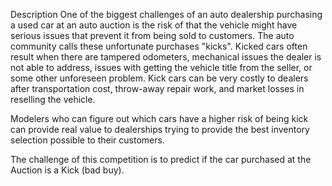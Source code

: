 Description
One of the biggest challenges of an auto dealership purchasing a used car at an auto auction is the risk of that the vehicle might have serious issues that prevent it from being sold to customers. The auto community calls these unfortunate purchases "kicks".
Kicked cars often result when there are tampered odometers, mechanical issues the dealer is not able to address, issues with getting the vehicle title from the seller, or some other unforeseen problem. Kick cars can be very costly to dealers after transportation cost, throw-away repair work, and market losses in reselling the vehicle.

Modelers who can figure out which cars have a higher risk of being kick can provide real value to dealerships trying to provide the best inventory selection possible to their customers.

The challenge of this competition is to predict if the car purchased at the Auction is a Kick (bad buy).
